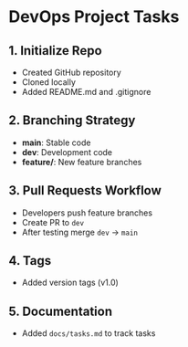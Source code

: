 # DevOps Project Tasks  

## 1. Initialize Repo  
- Created GitHub repository  
- Cloned locally  
- Added README.md and .gitignore  

## 2. Branching Strategy  
- **main**: Stable code  
- **dev**: Development code  
- **feature/**: New feature branches  

## 3. Pull Requests Workflow  
- Developers push feature branches  
- Create PR to `dev`  
- After testing merge `dev` → `main`  

## 4. Tags  
- Added version tags (v1.0)  

## 5. Documentation  
- Added `docs/tasks.md` to track tasks  
